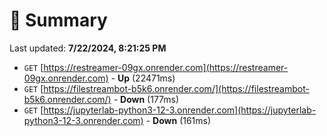 # 📖 Summary
Last updated: **7/22/2024, 8:21:25 PM**

- `GET` [https://restreamer-09gx.onrender.com](https://restreamer-09gx.onrender.com) - **Up** (22471ms)
- `GET` [https://filestreambot-b5k6.onrender.com/](https://filestreambot-b5k6.onrender.com/) - **Down** (177ms)
- `GET` [https://jupyterlab-python3-12-3.onrender.com](https://jupyterlab-python3-12-3.onrender.com) - **Down** (161ms)
